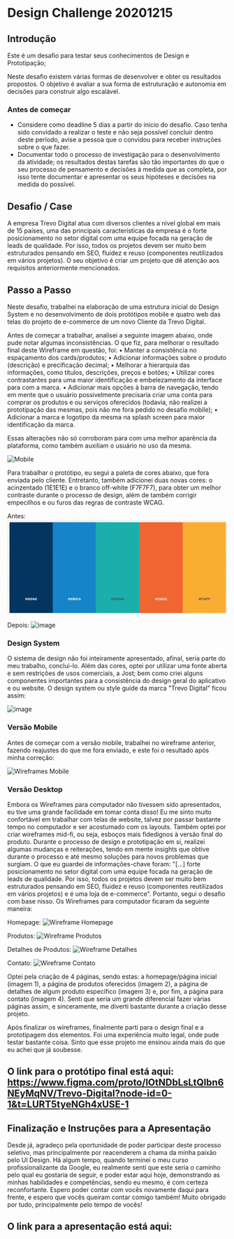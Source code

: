 # Design Challenge 20201215

## Introdução

Este é um desafio para testar seus conhecimentos de Design e Prototipação;

Neste desafio existem várias formas de desenvolver e obter os resultados propostos. O objetivo é avaliar a sua forma de estruturação e autonomia em decisões para construir algo escalável.

### Antes de começar

- Considere como deadline 5 dias a partir do início do desafio. Caso tenha sido convidado a realizar o teste e não seja possível concluir dentro deste período, avise a pessoa que o convidou para receber instruções sobre o que fazer.
- Documentar todo o processo de investigação para o desenvolvimento da atividade; os resultados destas tarefas são tão importantes do que o seu processo de pensamento e decisões à medida que as completa, por isso tente documentar e apresentar os seus hipóteses e decisões na medida do possível.

## Desafio / Case

A empresa Trevo Digital atua com diversos clientes a nível global em mais de 15 países, uma das principais características da empresa é o forte posicionamento no setor digital com uma equipe focada na geração de leads de qualidade.
Por isso, todos os projetos devem ser muito bem estruturados pensando em SEO, fluidez e reuso (componentes reutilizados em vários projetos).
O seu objetivo é criar um projeto que dê atenção aos requisitos anteriormente mencionados.

## Passo a Passo

Neste desafio, trabalhei na elaboração de uma estrutura inicial do Design System e no desenvolvimento de dois protótipos mobile e quatro web das telas do projeto de e-commerce de um novo Cliente da Trevo Digital.

Antes de começar a trabalhar, analisei a seguinte imagem abaixo, onde pude notar algumas inconsistências. O que fiz, para melhorar o resultado final deste Wireframe em questão, foi:
• Manter a consistência no espaçamento dos cards/produtos;
• Adicionar informações sobre o produto (descrição) e precificação decimal;
• Melhorar a hierarquia das informações, como títulos, descrições, preços e botões;
• Utilizar cores contrastantes para uma maior identificação e embelezamento da interface para com a marca.
• Adicionar mais opções à barra de navegação, tendo em mente que o usuário possivelmente precisaria criar uma conta para comprar os produtos e ou serviços oferecidos (todavia, não realizei a prototipação das mesmas, pois não me fora pedido no desafio mobile);
• Adicionar a marca e logotipo da mesma na splash screen para maior identificação da marca.

Essas alterações não só corroboram para com uma melhor aparência da plataforma, como também auxiliam o usuário no uso da mesma.

![Mobile](assets![image](https://github.com/user-attachments/assets/e5cff349-5ac6-432f-85e7-b8c0509f7228))

Para trabalhar o protótipo, eu segui a paleta de cores abaixo, que fora enviada pelo cliente. Entretanto, também adicionei duas novas cores: o acinzentado (1E1E1E) e o branco off-white (F7F7F7), para obter um melhor contraste durante o processo de design, além de também corrigir empecilhos e ou furos das regras de contraste WCAG. 

Antes:
![Colors](assets/colors.png)

Depois:
![image](https://github.com/user-attachments/assets/b5706c54-ef61-40e6-bfaf-b70feb90148a)

### Design System

O sistema de design não foi inteiramente apresentado, afinal, seria parte do meu trabalho, conclui-lo. Além das cores, optei por utilizar uma fonte aberta e sem restrições de usos comerciais, a Jost; bem como criei alguns componentes importantes para a consistência do design geral do aplicativo e ou website. O design system ou style guide da marca "Trevo Digital" ficou assim:

![image](https://github.com/user-attachments/assets/b7e556f8-070c-477f-bf4f-8eadaedca9d3)

### Versão Mobile

Antes de começar com a versão mobile, trabalhei no wireframe anterior, fazendo reajustes do que me fora enviado, e este foi o resultado após minha correção:

![Wireframes Mobile](https://github.com/user-attachments/assets/6255b3ad-2bcb-4feb-ab9a-d90c215d0bcf)

### Versão Desktop

Embora os Wireframes para computador não tivessem sido apresentados, eu tive uma grande facilidade em tomar conta disso! Eu me sinto muito confortável em trabalhar com telas de website, talvez por passar bastante tempo no computador e ser acostumado com os layouts. Também optei por criar wireframes mid-fi, ou seja, esboços mais fidedignos à versão final do produto. Durante o processo de design e prototipação em si, realizei algumas mudanças e reiterações, tendo em mente insights que obtive durante o processo e até mesmo soluções para novos problemas que surgiam. O que eu guardei de informações-chave foram: "[...] forte posicionamento no setor digital com uma equipe focada na geração de leads de qualidade. Por isso, todos os projetos devem ser muito bem estruturados pensando em SEO, fluidez e reuso (componentes reutilizados em vários projetos) e é uma loja de e-commerce". Portanto, segui o desafio com base nisso. Os Wireframes para computador ficaram da seguinte maneira:

Homepage:
![Wireframe Homepage](https://github.com/user-attachments/assets/48a18146-ac32-4e36-9961-ec9875e47612)

Produtos:
![Wireframe Produtos](https://github.com/user-attachments/assets/adb73857-586c-48d8-860a-a33cbf1ceb92)

Detalhes de Produtos:
![Wireframe Detalhes](https://github.com/user-attachments/assets/c0ce2bb5-ca20-4d06-bc3f-4e3c4fd6e067)

Contato:
![Wireframe Contato](https://github.com/user-attachments/assets/80cac101-3501-4c2e-a2c5-8e485539df8f)

Optei pela criação de 4 páginas, sendo estas: a homepage/página inicial (imagem 1), a página de produtos oferecidos (imagem 2), a página de detalhes de algum produto específico (imagem 3) e, por fim, a página para contato (imagem 4). Senti que seria um grande diferencial fazer várias páginas assim, e sinceramente, me diverti bastante durante a criação desse projeto.

Após finalizar os wireframes, finalmente parti para o design final e a prototipagem dos elementos. Foi uma experiência muito legal, onde pude testar bastante coisa. Sinto que esse projeto me ensinou ainda mais do que eu achei que já soubesse.

## O link para o protótipo final está aqui: https://www.figma.com/proto/lOtNDbLsLtQIbn6NEyMqNV/Trevo-Digital?node-id=0-1&t=LURT5tyeNGh4xUSE-1

## Finalização e Instruções para a Apresentação

Desde já, agradeço pela oportunidade de poder participar deste processo seletivo, mas principalmente por reacenderem a chama da minha paixão pelo UI Design. Há algum tempo, quando terminei o meu curso profissionalizante da Google, eu realmente senti que este seria o caminho pelo qual eu gostaria de seguir, e poder estar aqui hoje, demonstrando as minhas habilidades e competências, sendo eu mesmo, é com certeza reconfortante. Espero poder contar com vocês novamente daqui para frente, e espero que vocês queiram contar comigo também! Muito obrigado por tudo, principalmente pelo tempo de vocês!

## O link para a apresentação está aqui:

